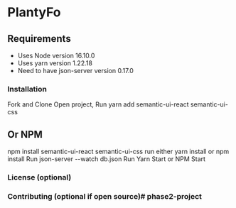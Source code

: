 # PlantyFo

## Requirements
* Uses Node version 16.10.0
* Uses yarn version 1.22.18
* Need to have json-server version 0.17.0

### Installation
Fork and Clone
Open project, 
Run yarn add semantic-ui-react semantic-ui-css
## Or NPM
npm install semantic-ui-react semantic-ui-css
run either yarn install or npm install 
Run json-server --watch db.json
Run Yarn Start or NPM Start

### License  (optional)

### Contributing (optional if open source)# phase2-project
